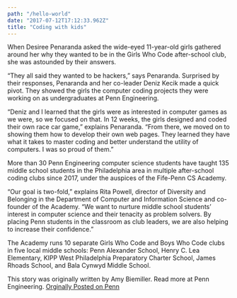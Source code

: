 ```yaml
---
path: "/hello-world"
date: "2017-07-12T17:12:33.962Z"
title: "Coding with kids"
---
```

[logo]: https://github.com/adam-p/markdown-here/raw/master/src/common/images/icon48.png "Logo Title Text 2"

When Desiree Penaranda asked the wide-eyed 11-year-old girls gathered around her why they wanted to be in the Girls Who Code after-school club, she was astounded by their answers.

“They all said they wanted to be hackers,” says Penaranda. Surprised by their responses, Penaranda and her co-leader Deniz Kecik made a quick pivot. They showed the girls the computer coding projects they were working on as undergraduates at Penn Engineering.

“Deniz and I learned that the girls were as interested in computer games as we were, so we focused on that. In 12 weeks, the girls designed and coded their own race car game,” explains Penaranda. “From there, we moved on to showing them how to develop their own web pages. They learned they have what it takes to master coding and better understand the utility of computers. I was so proud of them.”

More than 30 Penn Engineering computer science students have taught 135 middle school students in the Philadelphia area in multiple after-school coding clubs since 2017, under the auspices of the Fife-Penn CS Academy. 

“Our goal is two-fold,” explains Rita Powell, director of Diversity and Belonging in the Department of Computer and Information Science and co-founder of the Academy. “We want to nurture middle school students’ interest in computer science and their tenacity as problem solvers. By placing Penn students in the classroom as club leaders, we are also helping to increase their confidence.”

The Academy runs 10 separate Girls Who Code and Boys Who Code clubs in five local middle schools: Penn Alexander School, Henry C. Lea Elementary, KIPP West Philadelphia Preparatory Charter School, James Rhoads School, and Bala Cynwyd Middle School. 

This story was originally written by Amy Biemiller. Read more at Penn Engineering. [Orginally Posted on Penn](https://penntoday.upenn.edu/news/coding-kids)
